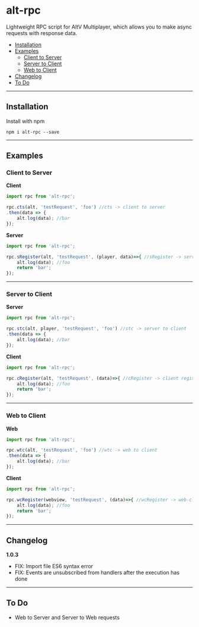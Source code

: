 # alt-rpc
Lightweight RPC script for AltV Multiplayer, which allows you to make async requests with response data.

* [Installation](#installation)
* [Examples](#examples)
    * [Client to Server](#client-to-server)
    * [Server to Client](#server-to-client)
    * [Web to Client](#web-to-client)
* [Changelog](#changelog)
* [To Do](#to-do)

---

## Installation
Install with npm
```
npm i alt-rpc --save
```

---

## Examples

### Client to Server
**Client**
```js
import rpc from 'alt-rpc';

rpc.cts(alt, 'testRequest', 'foo') //cts -> client to server
.then(data => {
    alt.log(data); //bar
});
```

**Server**
```js
import rpc from 'alt-rpc';

rpc.sRegister(alt, 'testRequest', (player, data)=>{ //sRegister -> server register
    alt.log(data); //foo
    return 'bar';
});
```

---

### Server to Client
**Server**
```javascript
import rpc from 'alt-rpc';

rpc.stc(alt, player, 'testRequest', 'foo') //stc -> server to client
.then(data => {
    alt.log(data); //bar
});
```

**Client**
```javascript
import rpc from 'alt-rpc';

rpc.cRegister(alt, 'testRequest', (data)=>{ //cRegister -> client register
    alt.log(data); //foo
    return 'bar';
});
```

---

### Web to Client
**Web**
```javascript
import rpc from 'alt-rpc';

rpc.wtc(alt, 'testRequest', 'foo') //wtc -> web to client
.then(data => {
    alt.log(data); //bar
});
```

**Client**
```javascript
import rpc from 'alt-rpc';

rpc.wcRegister(webview, 'testRequest', (data)=>{ //wcRegister -> web-client register
    alt.log(data); //foo
    return 'bar';
});
```

---

## Changelog

**1.0.3**
* FIX: Import file ES6 syntax error
* FIX: Events are unsubscribed from handlers after the execution has done

---

## To Do

* Web to Server and Server to Web requests